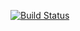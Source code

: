 [![Build Status](https://app.travis-ci.com/elianbatista/clean-react.svg?branch=master)](https://app.travis-ci.com/elianbatista/clean-react)